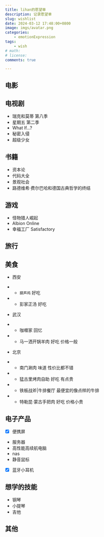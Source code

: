 ```yaml
---
title: lihan的愿望单
description: 记录愿望单
slug: wishlist
date: 2024-03-12 17:48:00+0800
image: imgs/avatar.png
categories:
    - emotionExpression
tags:
    - wish
# math: 
# license: 
comments: true

---
```


## 电影



## 电视剧

- 瑞克和莫蒂 第八季
- 星期五 第二季
- What If...?
- 秘密入侵
- 超级少女

## 书籍

- 资本论
- 代码大全
- 景观社会
- 路德维希·费尔巴哈和德国古典哲学的终结

## 游戏

- 怪物猎人崛起
- Albion Online
- 幸福工厂 Satisfactory

## 旅行

## 美食

- 西安
- - `葫芦鸡`            好吃
- - 彭家正汤            好吃

- 武汉
- - 咖喱家              回忆
- - 马一洒开锅羊肉      好吃 价格一般

- 北京
- - 南门涮肉            味道 性价比都不错
- - 猛古里烤肉自助      好吃 有点贵
- - 铁板战斧|牛排餐厅   最便宜的像点样的牛排
- - 特勒昆·蒙古手把肉   好吃 价格小贵

## 电子产品

- [x] 便携屏
- 服务器
- 高性能高续航电脑
- nas
- 静音鼠标
- [x] 蓝牙小耳机

## 想学的技能

- 钢琴
- 小提琴
- 吉他


## 其他


